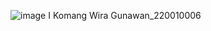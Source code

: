 ![image](https://github.com/user-attachments/assets/957e9cec-2e49-4f25-bf27-c99eaab35317)
I Komang Wira Gunawan_220010006
